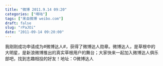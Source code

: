 ```yaml
---
title: "微博 2011.9.14 09:20"
categories: ["嘀咕"]
tags: ["来自微博 weibo.com"]
draft: false
slug: "rPaJOi"
date: "2011-09-14 09:20:00"
---
```


<p>我刚刚成功申请成为#微博达人#，获得了微博达人勋章。微博达人，是草根中的大明星，是新浪微博推出的真实草根用户的舞台；大家快来一起加入微博达人俱乐部吧，找到志趣相投的好友！地址：O微博达人 ​​​​</p>
